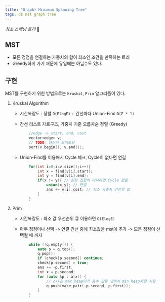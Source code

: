 ```yaml
---
title: "Graph) Minimum Spanning Tree"
tags: ds mst graph tree
---
```


_최소 스패닝 트리_ 🌳

<!--more-->

## MST

-   모든 정점을 연결하는 가중치의 합이 최소인 조건을 만족하는 트리
-   Greedy하게 가기 때문에 유일해는 아닐수도 있다.

## 구현

MST를 구현하기 위한 방법으로는 `Kruskal`, `Prim` 알고리즘이 있다.

1. Kruskal Algorithm

    - 시간복잡도 : 정렬 `O(ElogE)` + 간선마다 Union-Find `O(E * 1)`

    - 간선 리스트 자료구조, 가중치 기준 오름차순 정렬 (Greedy)
        ```c++
            //edge -> start, end, cost
            vector<edge> v;
            // TODO: 연산자 오버로딩
            sort(v.begin(), v.end());
        ```
    - Union-Find를 이용해서 Cycle 체크, Cycle이 없다면 연결
        ```c++
            for(int i=0;i<v.size();i++){
                int x = find(v[i].start);
                int y = find(v[i].end);
                if(x != y){ // 같은 집합이 아니라면 Cycle 없음
                    union(x,y); // 연결
                    ans += v[i].cost; // 최소 가중치 간선의 합
                }
            }
        ```

2. Prim

    - 시간복잡도 : 최소 값 우선순위 큐 이용하면 `O(ElogE)`

    - 아무 정점이나 선택 -> 연결 간선 중에 최소값을 mst에 추가 -> 모든 정점이 선택될 때 까지
        ```c++
            while (!q.empty()) {
                auto p = q.top();
                q.pop();
                if (check[p.second]) continue;
                check[p.second] = true;
                ans += -p.first;
                int x = p.second;
                for (auto &p : a[x]) {
                    // c++은 max heap이라 음수 값을 넣어서 min heap처럼 사용
                    q.push(make_pair(-p.second, p.first));
                }
            }
        ```
